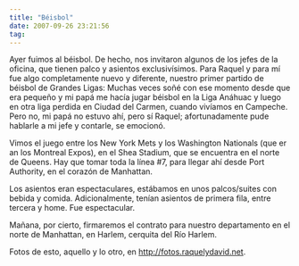 ```yaml
---
title: "Béisbol"
date: 2007-09-26 23:21:56
tag: 
---
```

<p>Ayer fuimos al béisbol. De hecho, nos invitaron algunos de los jefes de la oficina, que tienen palco y asientos exclusivísimos. Para Raquel y para mí fue algo completamente nuevo y diferente, nuestro primer partido de béisbol de Grandes Ligas: Muchas veces soñé con ese momento desde que era pequeño y mi papá me hacía jugar béisbol en la Liga Anáhuac y luego en otra liga perdida en Ciudad del Carmen, cuando vivíamos en Campeche. Pero no, mi papá no estuvo ahí, pero sí Raquel; afortunadamente pude hablarle a mi jefe y contarle, se emocionó.</p>

<p>Vimos el juego entre los New York Mets y los Washington Nationals (que eran los Montreal Expos), en el Shea Stadium, que se encuentra en el norte de Queens. Hay que tomar toda la línea #7, para llegar ahí desde Port Authority, en el corazón de Manhattan.</p>

<p>Los asientos eran espectaculares, estábamos en unos palcos/suites con bebida y comida. Adicionalmente, tenían asientos de primera fila, entre tercera y home. Fue espectacular.</p>

<p>Mañana, por cierto, firmaremos el contrato para nuestro departamento en el norte de Manhattan, en Harlem, cerquita del Río Harlem.</p>

<p>Fotos de esto, aquello y lo otro, en <a href="http://fotos.raquelydavid.net"><a href="http://fotos.raquelydavid.net">http://fotos.raquelydavid.net</a></a>.</p>
